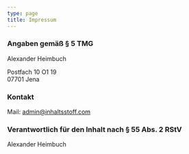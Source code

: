 ```yaml
---
type: page
title: Impressum
---
```


### Angaben gemäß § 5 TMG

Alexander Heimbuch

Postfach 10 O1 19  
07701 Jena

### Kontakt

Mail: admin@inhaltsstoff.com

### Verantwortlich für den Inhalt nach § 55 Abs. 2 RStV

Alexander Heimbuch
